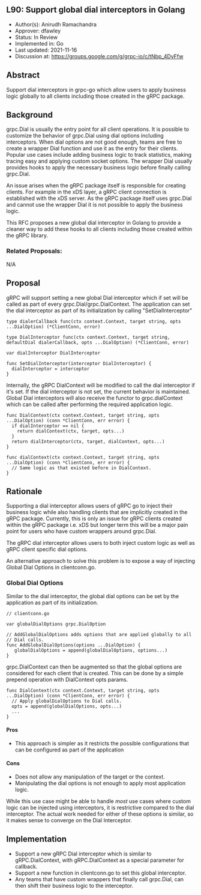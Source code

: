 L90: Support global dial interceptors in Golang
----
* Author(s): Anirudh Ramachandra
* Approver: dfawley
* Status: In Review
* Implemented in: Go
* Last updated: 2021-11-16
* Discussion at: https://groups.google.com/g/grpc-io/c/tNbp_4DyFfw

## Abstract

Support dial interceptors in grpc-go which allow users to apply business logic globally to all clients including those created in the gRPC package.

## Background

grpc.Dial is usually the entry point for all client operations. It is possible to customize the behavior of grpc.Dial using dial options including interceptors. When dial options are not good enough, teams are free to create a wrapper Dial function and use it as the entry for their clients. Popular use cases include adding business logic to track statistics, making tracing easy and applying custom socket options. The wrapper Dial usually provides hooks to apply the necessary business logic before finally calling grpc.Dial.

An issue arises when the gRPC package itself is responsible for creating clients. For example in the xDS layer, a gRPC client connection is established with the xDS server. As the gRPC package itself uses grpc.Dial and cannot use the wrapper Dial it is not possible to apply the business logic.

This RFC proposes a new global dial interceptor in Golang to provide a cleaner way to add these hooks to all clients including those created within the gRPC library.

### Related Proposals:
N/A

## Proposal

gRPC will support setting a new global Dial interceptor which if set will be called as part of every grpc.Dial/grpc.DialContext. The application can set the dial interceptor as part of its initialization by calling "SetDialInterceptor"

```
type dialerCallback func(ctx context.Context, target string, opts ...DialOption) (*ClientConn, error)

type DialInterceptor func(ctx context.Context, target string, defaultDial dialerCallback, opts ...DialOption) (*ClientConn, error)

var dialInterceptor DialInterceptor

func SetDialInterceptor(interceptor DialInterceptor) {
  dialInterceptor = interceptor
}
```

Internally, the gRPC DialContext will be modified to call the dial interceptor if it's set. If the dial interceptor is not set, the current behavior is maintained. Global Dial interceptors will also receive the functor to grpc.dialContext which can be called after performing the required application logic.

```
func DialContext(ctx context.Context, target string, opts ...DialOption) (conn *ClientConn, err error) {
  if dialInterceptor == nil {
    return dialContext(ctx, target, opts...)
  }
  return dialInterceptor(ctx, target, dialContext, opts...)
}

func dialContext(ctx context.Context, target string, opts ...DialOption) (conn *ClientConn, err error) {
  // Same logic as that existed before in DialContext.
}
```

## Rationale

Supporting a dial interceptor allows users of gRPC go to inject their business logic while also handling clients that are implicitly created in the gRPC package. Currently, this is only an issue for gRPC clients created within the gRPC package i.e. xDS but longer term this will be a major pain point for users who have custom wrappers around grpc.Dial.

The gRPC dial interceptor allows users to both inject custom logic as well as gRPC client specific dial options.

An alternative approach to solve this problem is to expose a way of injecting Global Dial Options in clientconn.go.

### Global Dial Options

Similar to the dial interceptor, the global dial options can be set by the application as part of its initialization.
```
// clientconn.go

var globalDialOptions grpc.DialOption

// AddGlobalDialOptions adds options that are applied globally to all
// Dial calls.
func AddGlobalDialOptions(options ...DialOption) {
   globalDialOptions = append(globalDialOptions, options...)
}
```

grpc.DialContext can then be augmented so that the global options are considered for each client that is created. This can be done by a simple prepend operation with DialContext opts params.
```
func DialContext(ctx context.Context, target string, opts ...DialOption) (conn *ClientConn, err error) {
  // Apply globalDialOptions to Dial calls.
  opts = append(globalDialOptions, opts...)
  ...
}
```

#### Pros

* This approach is simpler as it restricts the possible configurations that can be configured as part of the application

#### Cons

* Does not allow any manipulation of the target or the context.
* Manipulating the dial options is not enough to apply most application logic.


While this use case might be able to handle *most* use cases where custom logic can be injected using interceptors, it is restrictive compared to the dial interceptor. The actual work needed for either of these options is similar, so it makes sense to converge on the Dial Interceptor.

## Implementation

* Support a new gRPC Dial interceptor which is similar to gRPC.DialContext, with gRPC.DialContext as a special parameter for callback.
* Support a new function in clientconn.go to set this global interceptor.
* Any teams that have custom wrappers that finally call grpc.Dial, can then shift their business logic to the interceptor.